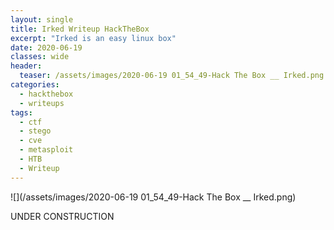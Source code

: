 ```yaml
---
layout: single
title: Irked Writeup HackTheBox
excerpt: "Irked is an easy linux box"
date: 2020-06-19
classes: wide
header:
  teaser: /assets/images/2020-06-19 01_54_49-Hack The Box __ Irked.png
categories:
  - hackthebox
  - writeups
tags:  
  - ctf
  - stego
  - cve
  - metasploit
  - HTB
  - Writeup
---
```


![](/assets/images/2020-06-19 01_54_49-Hack The Box __ Irked.png)

UNDER CONSTRUCTION
